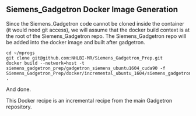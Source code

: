 Siemens_Gadgetron Docker Image Generation
------------------------------

Since the Siemens_Gadgetron code cannot be cloned inside the container (it would need git access), we will assume that the docker build context is at the root of the Siemens_Gadgetron repo. 
The Siemens_Gadgetron repo will be added into the docker image and built after gadgetron.

```
cd ~/mprogs
git clone git@github.com:NHLBI-MR/Siemens_Gadgetron_Prep.git
docker build --network=host -t siemens_gadgetron_prep/gadgetron_siemens_ubuntu1604_cuda90 -f Siemens_Gadgetron_Prep/docker/incremental_ubuntu_1604/siemens_gadgetron_cuda90/Dockerfile .
```

And done. 

This Docker recipe is an incremental recipe from the main Gadgetron repository. 
